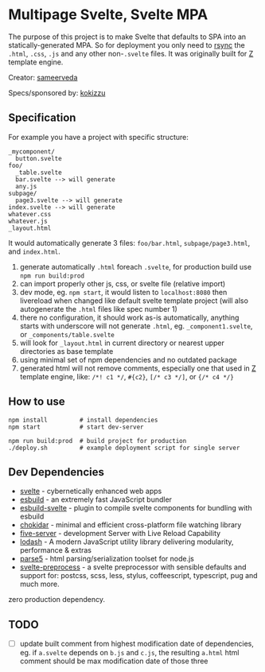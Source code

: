 # Multipage Svelte, Svelte MPA

The purpose of this project is to make Svelte that defaults to SPA into an statically-generated MPA. So for deployment you only need to [rsync](//rsync.samba.org/) the `.html`, `.css`, `.js` and any other non-`.svelte` files. It was originally built for [Z](https://github.com/kokizzu/gotro/tree/master/Z) template engine.

Creator: [sameerveda](//github.com/sameerveda)

Specs/sponsored by: [kokizzu](//github.com/kokizzu)

## Specification

For example you have a project with specific structure:

```shell
_mycomponent/
  button.svelte
foo/
  _table.svelte
  bar.svelte --> will generate 
  any.js
subpage/
  page3.svelte --> will generate
index.svelte --> will generate
whatever.css
whatever.js
_layout.html
```

It would automatically generate 3 files: `foo/bar.html`, `subpage/page3.html`, and `index.html`.

1. generate automatically `.html` foreach `.svelte`, for production build use `npm run build:prod`
2. can import properly other js, css, or svelte file (relative import)
3. dev mode, eg. `npm start`, it would listen to `localhost:8080` then livereload when changed like default svelte template project (will also autogenerate the `.html` files like spec number 1)
4. there no configuration, it should work as-is automatically, anything starts with underscore will not generate `.html`, eg. `_component1.svelte`, or `_components/table.svelte`
5. will look for `_layout.html` in current directory or nearest upper directories as base template
6. using minimal set of npm dependencies and no outdated package
7. generated html will not remove comments, especially one that used in [Z](https://github.com/kokizzu/gotro/tree/master/Z) template engine, like: `/*! c1 */`, `#{c2}`, `[/* c3 */]`, or `{/* c4 */}`

## How to use

```shell
npm install         # install dependencies
npm start           # start dev-server

npm run build:prod  # build project for production
./deploy.sh         # example deployment script for single server
```

## Dev Dependencies

- [svelte](//svelte.dev/) - cybernetically enhanced web apps
- [esbuild](//esbuild.github.io/) - an extremely fast JavaScript bundler
- [esbuild-svelte](//github.com/EMH333/esbuild-svelte) - plugin to compile svelte components for bundling with esbuild
- [chokidar](//github.com/paulmillr/chokidar) - minimal and efficient cross-platform file watching library
- [five-server](//github.com/yandeu/five-server) - development Server with Live Reload Capability
- [lodash](//lodash.com) - A modern JavaScript utility library delivering modularity, performance & extras
- [parse5](//github.com/inikulin/parse5) - html parsing/serialization toolset for node.js
- [svelte-preprocess](//github.com/sveltejs/svelte-preprocess) - a svelte preprocessor with sensible defaults and support for: postcss, scss, less, stylus, coffeescript, typescript, pug and much more.

zero production dependency.

## TODO

- [ ] update built comment from highest modification date of dependencies, eg. if `a.svelte` depends on `b.js` and `c.js`, the resulting `a.html` html comment should be max modification date of those three 

